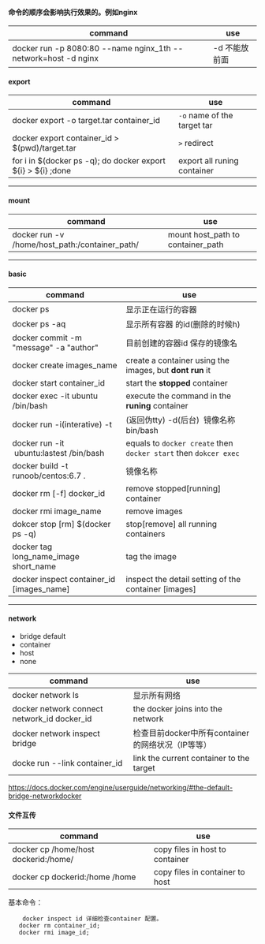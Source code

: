 #### 命令的顺序会影响执行效果的。例如nginx 

|command|use|
|---|---|
|docker run -p 8080:80 --name nginx_1th --network=host -d nginx| -d 不能放前面|

#### export

|command|use|
|----|----|
|docker export -o target.tar container_id| `-o` name of the target tar|
|docker export container_id > $(pwd)/target.tar|`>` redirect|
|for i in $(docker ps -q); do docker export ${i} > ${i} ;done|export all runing container|

----
#### mount
|command|use|
|----|----|
|docker run -v /home/host_path:/container_path/|mount host_path to container_path|


----
#### basic

| command | use |
|-------|--------|
|docker ps| 显示正在运行的容器|
|docker ps -aq | 显示所有容器 的id(删除的时候h)|
|docker commit -m "message" -a "author"|目前创建的容器id 保存的镜像名 |
|docker create images_name| create a container using the images, but **dont run** it|
|docker start container_id|start the **stopped** container|
|docker exec -it ubuntu /bin/bash| execute the command in the **runing** container|
|docker run -i(interative) -t|(返回伪tty) -d(后台)  镜像名称 bin/bash|
|docker run -it  ubuntu:lastest /bin/bash| equals to `docker create` then `docker start` then `dokcer exec`|
|docker build -t runoob/centos:6.7 .| 镜像名称|
|docker rm \[-f\] docker_id| remove stopped\[running\] container|
|docker rmi image_name| remove images|
|dokcer stop \[rm\] $(docker ps -q)|stop\[remove\] all running containers |
|docker tag long_name_image short_name| tag the image|
|docker inspect container_id \[images_name\]|inspect the detail setting of the container \[images\]|



----
#### network

* bridge  default
* container
* host
* none

|command|use|
|----|----|
|docker network ls|显示所有网络|
|docker network connect network_id docker_id|  the docker joins into the network |
|docker network inspect bridge|检查目前docker中所有container的网络状况（IP等等）|
|docke run --link container_id| link the current container to the target|
https://docs.docker.com/engine/userguide/networking/#the-default-bridge-networkdocker

#### 文件互传

|command| use|
|----|----|
|docker cp /home/host dockerid:/home/| copy files in host to container |
|docker cp dockerid:/home /home|copy files in container to host|

        
       
基本命令：  

       
        docker inspect id 详细检查container 配置。  
       docker rm container_id;
       docker rmi image_id;
